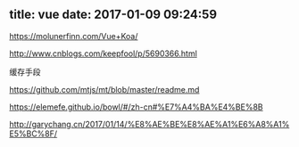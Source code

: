 
title: vue
date: 2017-01-09 09:24:59
---

https://molunerfinn.com/Vue+Koa/

http://www.cnblogs.com/keepfool/p/5690366.html



缓存手段

https://github.com/mtjs/mt/blob/master/readme.md

https://elemefe.github.io/bowl/#/zh-cn#%E7%A4%BA%E4%BE%8B





http://garychang.cn/2017/01/14/%E8%AE%BE%E8%AE%A1%E6%A8%A1%E5%BC%8F/
